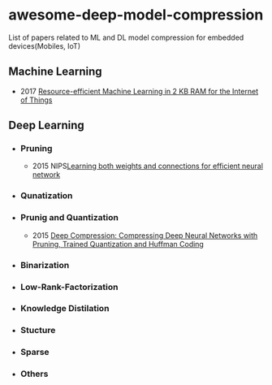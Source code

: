 # awesome-deep-model-compression
List of papers related to ML and DL model compression for embedded devices(Mobiles, IoT)

## Machine Learning
- 2017 [Resource-efficient Machine Learning in 2 KB RAM for the Internet of Things](http://proceedings.mlr.press/v70/kumar17a.html)

## Deep Learning
- ### Pruning
  - 2015 NIPS[Learning both weights and connections for efficient neural network](http://papers.nips.cc/paper/5784-learning-both-weights-and-connections-for-efficient-neural-network)

- ### Qunatization


- ### Prunig and Quantization
  - 2015 [Deep Compression: Compressing Deep Neural Networks with Pruning, Trained Quantization and Huffman Coding](https://arxiv.org/abs/1510.00149)
- ### Binarization
- ### Low-Rank-Factorization
- ### Knowledge Distilation
- ### Stucture
- ### Sparse
- ### Others


